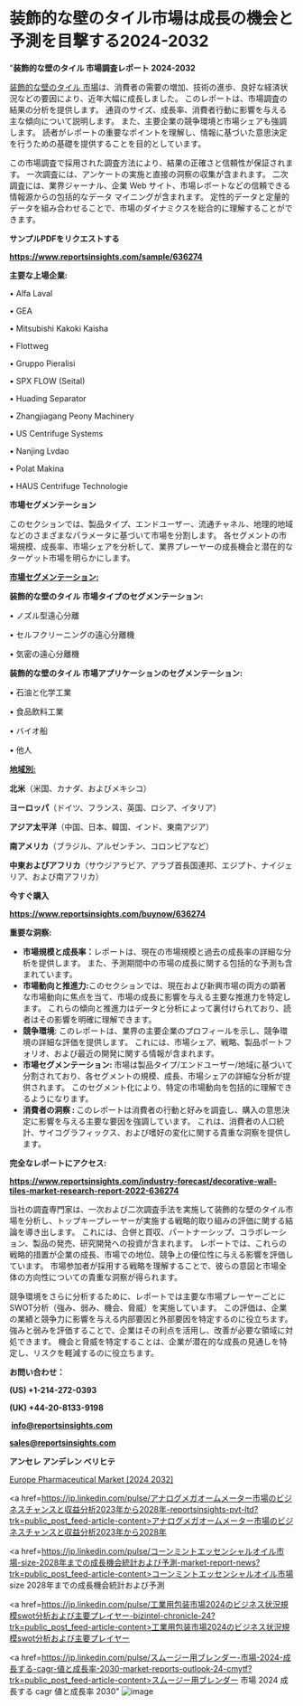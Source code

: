 # 装飾的な壁のタイル市場は成長の機会と予測を目撃する2024-2032

"<strong>装飾的な壁のタイル 市場調査レポート 2024-2032</strong>

<a href=https://www.reportsinsights.com/sample/636274>装飾的な壁のタイル 市場</a>は、消費者の需要の増加、技術の進歩、良好な経済状況などの要因により、近年大幅に成長しました。 このレポートは、市場調査の結果の分析を提供します。 通貨のサイズ、成長率、消費者行動に影響を与える主な傾向について説明します。 また、主要企業の競争環境と市場シェアも強調します。 読者がレポートの重要なポイントを理解し、情報に基づいた意思決定を行うための基礎を提供することを目的としています。

この市場調査で採用された調査方法により、結果の正確さと信頼性が保証されます。 一次調査には、アンケートの実施と直接の洞察の収集が含まれます。 二次調査には、業界ジャーナル、企業 Web サイト、市場レポートなどの信頼できる情報源からの包括的なデータ マイニングが含まれます。 定性的データと定量的データを組み合わせることで、市場のダイナミクスを総合的に理解することができます。

<strong><b>サンプルPDFをリクエストする</b></strong>

<a href=https://www.reportsinsights.com/sample/636274><strong><u>https://www.reportsinsights.com/sample/636274</u></strong></a>

<strong>主要な上場企業:</strong>

• Alfa Laval

• GEA

• Mitsubishi Kakoki Kaisha

• Flottweg

• Gruppo Pieralisi

• SPX FLOW (Seital)

• Huading Separator

• Zhangjiagang Peony Machinery

• US Centrifuge Systems

• Nanjing Lvdao

• Polat Makina

• HAUS Centrifuge Technologie

<strong>市場セグメンテーション</strong>

このセクションでは、製品タイプ、エンドユーザー、流通チャネル、地理的地域などのさまざまなパラメータに基づいて市場を分割します。 各セグメントの市場規模、成長率、市場シェアを分析して、業界プレーヤーの成長機会と潜在的なターゲット市場を明らかにします。

<strong><u>市場セグメンテーション</u></strong><strong><u>:</u></strong>

<strong>装飾的な壁のタイル 市場タイプのセグメンテーション:</strong>

• ノズル型遠心分離

• セルフクリーニングの遠心分離機

• 気密の遠心分離機

<strong>装飾的な壁のタイル 市場アプリケーションのセグメンテーション:</strong>

• 石油と化学工業

• 食品飲料工業

• バイオ船

• 他人

<strong><u>地域別</u></strong><strong><u>:</u></strong>

<strong>北米</strong>（米国、カナダ、およびメキシコ）

<strong>ヨーロッパ</strong>（ドイツ、フランス、英国、ロシア、イタリア）

<strong>アジア太平洋</strong>（中国、日本、韓国、インド、東南アジア）

<strong>南アメリカ</strong>（ブラジル、アルゼンチン、コロンビアなど）

<strong>中東およびアフリカ</strong>（サウジアラビア、アラブ首長国連邦、エジプト、ナイジェリア、および南アフリカ）

<strong>今すぐ購入</strong>

<a href=https://www.reportsinsights.com/buynow/636274><strong><u>https://www.reportsinsights.com/buynow/636274</u></strong></a>

<strong>重要な洞察:</strong>
<ul>
  <li><strong>市場規模と成長率：</strong>レポートは、現在の市場規模と過去の成長率の詳細な分析を提供します。 また、予測期間中の市場の成長に関する包括的な予測も含まれています。</li>
  <li><strong>市場動向と推進力:</strong>このセクションでは、現在および新興市場の両方の顕著な市場動向に焦点を当て、市場の成長に影響を与える主要な推進力を特定します。 これらの傾向と推進力はデータと分析によって裏付けられており、読者はその影響を明確に理解できます。</li>
  <li><strong>競争環境</strong>: このレポートは、業界の主要企業のプロフィールを示し、競争環境の詳細な評価を提供します。 これには、市場シェア、戦略、製品ポートフォリオ、および最近の開発に関する情報が含まれます。</li>
  <li><strong>市場セグメンテーション: </strong>市場は製品タイプ/エンドユーザー/地域に基づいて分割されており、各セグメントの規模、成長、市場シェアの詳細な分析が提供されます。 このセグメント化により、特定の市場動向を包括的に理解できるようになります。</li>
  <li><strong>消費者の洞察 : </strong>このレポートは消費者の行動と好みを調査し、購入の意思決定に影響を与える主要な要因を強調しています。 これは、消費者の人口統計、サイコグラフィックス、および嗜好の変化に関する貴重な洞察を提供します。</li>
</ul>
<strong>完全なレポートにアクセス:</strong>

<a href=https://www.reportsinsights.com/industry-forecast/decorative-wall-tiles-market-research-report-2022-636274><strong><u><b>https://www.reportsinsights.com/industry-forecast/decorative-wall-tiles-market-research-report-2022-636274</b></u></strong></a>

当社の調査専門家は、一次および二次調査手法を実施して装飾的な壁のタイル市場を分析し、トップキープレーヤーが実施する戦略的取り組みの評価に関する結論を導き出します。 これには、合併と買収、パートナーシップ、コラボレーション、製品の発売、研究開発への投資が含まれます。 レポートでは、これらの戦略的措置が企業の成長、市場での地位、競争上の優位性に与える影響を評価しています。 市場参加者が採用する戦略を理解することで、彼らの意図と市場全体の方向性についての貴重な洞察が得られます。

競争環境をさらに分析するために、レポートでは主要な市場プレーヤーごとにSWOT分析（強み、弱み、機会、脅威）を実施しています。 この評価は、企業の業績と競争力に影響を与える内部要因と外部要因を特定するのに役立ちます。 強みと弱みを評価することで、企業はその利点を活用し、改善が必要な領域に対処できます。 機会と脅威を特定することは、企業が潜在的な成長の見通しを特定し、リスクを軽減するのに役立ちます。

<strong>お問い合わせ：</strong>

<strong>(US) +1-214-272-0393</strong>

<strong>(UK) +44-20-8133-9198</strong>

<strong> </strong><a href=info@reportsinsights.com><strong><u>info@reportsinsights.com</u></strong></a>

<a href=sales@reportsinsights.com><strong><u>sales@reportsinsights.com</u></strong></a>

<strong>アンセレ アンデレン ベリヒテ</strong>

<a href=https://www.linkedin.com/pulse/europe-pharmaceutical-markets-emerging-trends-odyxf/>Europe Pharmaceutical Market [2024 2032]</a>

<a href=https://jp.linkedin.com/pulse/アナログメガオームメーター市場のビジネスチャンスと収益分析2023年から2028年-reportsinsights-pvt-ltd?trk=public_post_feed-article-content>アナログメガオームメーター市場のビジネスチャンスと収益分析2023年から2028年</a>

<a href=https://jp.linkedin.com/pulse/コーンミントエッセンシャルオイル市場-size-2028年までの成長機会統計および予測-market-report-news?trk=public_post_feed-article-content>コーンミントエッセンシャルオイル市場 size 2028年までの成長機会統計および予測</a>

<a href=https://jp.linkedin.com/pulse/工業用包装市場2024のビジネス状況規模swot分析および主要プレイヤー-bizintel-chronicle-24?trk=public_post_feed-article-content>工業用包装市場2024のビジネス状況規模swot分析および主要プレイヤー</a>

<a href=https://jp.linkedin.com/pulse/スムージー用ブレンダー-市場-2024-成長する-cagr-値と成長率-2030-market-reports-outlook-24-cmytf?trk=public_post_feed-article-content>スムージー用ブレンダー 市場 2024 成長する cagr 値と成長率 2030</a>"
![image](https://github.com/gayatrid12/RIDynamics/assets/158473851/d006df58-d964-462f-868a-85c776a62044)
